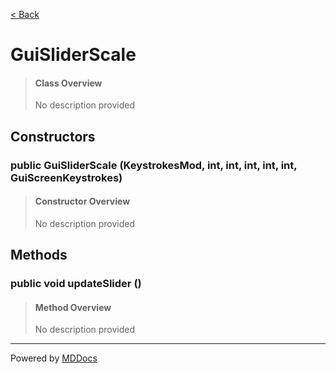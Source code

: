 [< Back](../README.md)
# GuiSliderScale #
>#### Class Overview ####
>No description provided
## Constructors ##
### public GuiSliderScale (KeystrokesMod, int, int, int, int, int, GuiScreenKeystrokes) ###
>#### Constructor Overview ####
>No description provided
>
## Methods ##
### public void updateSlider () ###
>#### Method Overview ####
>No description provided
>

---
Powered by [MDDocs](https://github.com/VRCube/MDDocs)